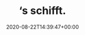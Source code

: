 ---
retweeted: false
source: <a href="http://twitter.com/#!/download/ipad" rel="nofollow">Twitter for iPad</a>
entities:
  hashtags: []
  symbols: []
  user_mentions: []
  urls:
  - url: https://t.co/WPBIB89cyl
    expanded_url: https://twitter.com/baschtdotcom/status/1297157585402044417
    display_url: twitter.com/baschtdotcom/s…
    indices:
    - '12'
    - '35'
display_text_range:
- '0'
- '35'
favorite_count: '0'
id_str: '1297181681242316800'
truncated: false
retweet_count: '0'
id: '1297181681242316800'
possibly_sensitive: false
created_at: Sat Aug 22 14:39:47 +0000 2020
favorited: false
full_text: "‘s schifft."
lang: de
quote_url: https://twitter.com/baschtdotcom/status/1297157585402044417
tags:
- pesos:twitter
date: '2020-08-22T14:39:47+00:00'
src: https://twitter.com/bascht/status/1297181681242316800
original_url: https://twitter.com/bascht/status/1297181681242316800
type: twitter_tweet
text: "‘s schifft."
title: "‘s schifft."

---